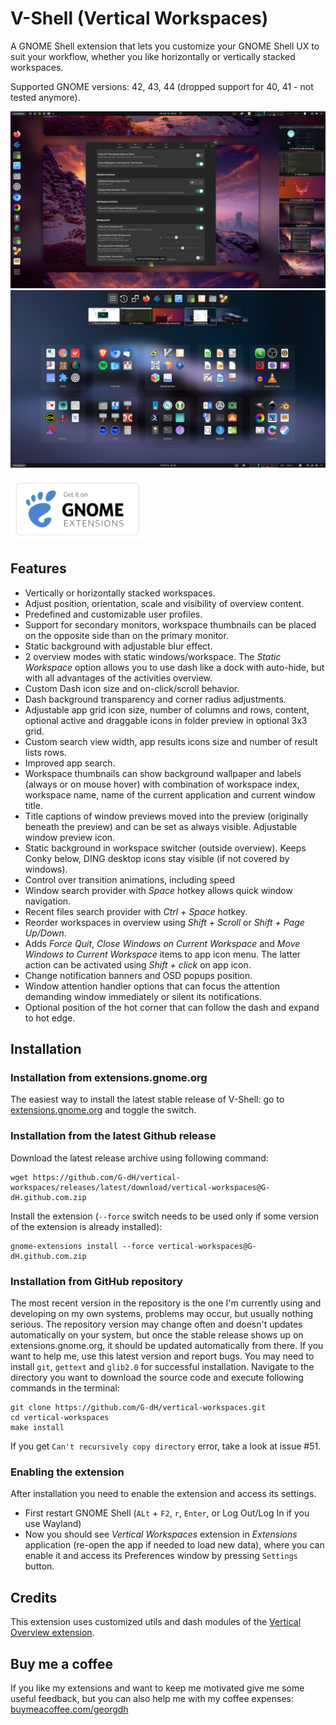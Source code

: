 # V-Shell (Vertical Workspaces)

A GNOME Shell extension that lets you customize your GNOME Shell UX to suit your workflow, whether you like horizontally or vertically stacked workspaces.

Supported GNOME versions: 42, 43, 44 (dropped support for 40, 41  - not tested anymore).

![Custom Overview Layout](screenshots/screenshot.jpg)
![Custom Overview Layout](screenshots/screenshot0.jpg)


[<img alt="" height="100" src="https://raw.githubusercontent.com/andyholmes/gnome-shell-extensions-badge/master/get-it-on-ego.svg?sanitize=true">](https://extensions.gnome.org/extension/5177/vertical-workspaces/)

## Features
- Vertically or horizontally stacked workspaces.
- Adjust position, orientation, scale and visibility of overview content.
- Predefined and customizable user profiles.
- Support for secondary monitors, workspace thumbnails can be placed on the opposite side than on the primary monitor.
- Static background with adjustable blur effect.
- 2 overview modes with static windows/workspace. The *Static Workspace* option allows you to use dash like a dock with auto-hide, but with all advantages of the activities overview.
- Custom Dash icon size and on-click/scroll behavior.
- Dash background transparency and corner radius adjustments.
- Adjustable app grid icon size, number of columns and rows, content, optional active and draggable icons in folder preview in optional 3x3 grid.
- Custom search view width, app results icons size and number of result lists rows.
- Improved app search.
- Workspace thumbnails can show background wallpaper and labels (always or on mouse hover) with combination of workspace index, workspace name, name of the current application and current window title.
- Title captions of window previews moved into the preview (originally beneath the preview) and can be set as always visible. Adjustable window preview icon.
- Static background in workspace switcher (outside overview). Keeps Conky below, DING desktop icons stay visible (if not covered by windows).
- Control over transition animations, including speed
- Window search provider with *Space* hotkey allows quick window navigation.
- Recent files search provider with *Ctrl + Space* hotkey.
- Reorder workspaces in overview using *Shift + Scroll* or *Shift + Page Up/Down*.
- Adds *Force Quit*, *Close Windows on Current Workspace* and *Move Windows to Current Workspace* items to app icon menu. The latter action can be activated using *Shift + click* on app icon.
- Change notification banners and OSD popups position.
- Window attention handler options that can focus the attention demanding window immediately or silent its notifications.
- Optional position of the hot corner that can follow the dash and expand to hot edge.


## Installation

### Installation from extensions.gnome.org
The easiest way to install the latest stable release of V-Shell: go to [extensions.gnome.org](https://extensions.gnome.org/extension/5177/vertical-workspaces/) and toggle the switch.

### Installation from the latest Github release
Download the latest release archive using following command:

    wget https://github.com/G-dH/vertical-workspaces/releases/latest/download/vertical-workspaces@G-dH.github.com.zip

Install the extension (`--force` switch needs to be used only if some version of the extension is already installed):

    gnome-extensions install --force vertical-workspaces@G-dH.github.com.zip

### Installation from GitHub repository
The most recent version in the repository is the one I'm currently using and developing on my own systems, problems may occur, but usually nothing serious. The repository version may change often and doesn't updates automatically on your system, but once the stable release shows up on extensions.gnome.org, it should be updated automatically from there. If you want to help me, use this latest version and report bugs.
You may need to install `git`, `gettext` and `glib2.0` for successful installation.
Navigate to the directory you want to download the source code and execute following commands in the terminal:

    git clone https://github.com/G-dH/vertical-workspaces.git
    cd vertical-workspaces
    make install

If you get `Can't recursively copy directory` error, take a look at issue #51.

### Enabling the extension
After installation you need to enable the extension and access its settings.

- First restart GNOME Shell (`ALt` + `F2`, `r`, `Enter`, or Log Out/Log In if you use Wayland)
- Now you should see *Vertical Workspaces* extension in *Extensions* application (re-open the app if needed to load new data), where you can enable it and access its Preferences window by pressing `Settings` button.

## Credits
This extension uses customized utils and dash modules of the [Vertical Overview extension](https://github.com/RensAlthuis/vertical-overview).

## Buy me a coffee
If you like my extensions and want to keep me motivated give me some useful feedback, but you can also help me with my coffee expenses:
[buymeacoffee.com/georgdh](https://buymeacoffee.com/georgdh)
